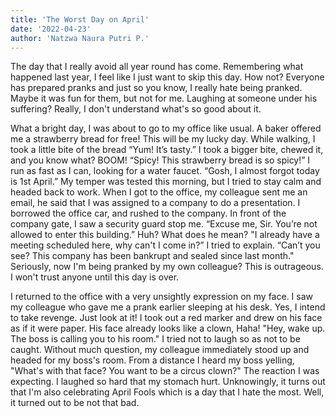 ```yaml
---
title: 'The Worst Day on April'
date: '2022-04-23'
author: 'Natzwa Naura Putri P.'
---
```


The day that I really avoid all year round has come. Remembering what happened last
year, I feel like I just want to skip this day. How not? Everyone has prepared pranks and
just so you know, I really hate being pranked. Maybe it was fun for them, but not for
me. Laughing at someone under his suffering? Really, I don't understand what's so good
about it.

What a bright day, I was about to go to my office like usual. A baker offered me a
strawberry bread for free! This will be my lucky day. While walking, I took a little bite
of the bread “Yum! It’s tasty.” I took a bigger bite, chewed it, and you know what?
BOOM! “Spicy! This strawberry bread is so spicy!” I run as fast as I can, looking for a
water faucet. “Gosh, I almost forgot today is 1st April.” My temper was tested this
morning, but I tried to stay calm and headed back to work. When I got to the office, my
colleague sent me an email, he said that I was assigned to a company to do a
presentation. I borrowed the office car, and rushed to the company. In front of the
company gate, I saw a security guard stop me. “Excuse me, Sir. You’re not allowed to
enter this building.” Huh? What does he mean? "I already have a meeting scheduled
here, why can't I come in?” I tried to explain. “Can’t you see? This company has been
bankrupt and sealed since last month." Seriously, now I'm being pranked by my own
colleague? This is outrageous. I won't trust anyone until this day is over.

I returned to the office with a very unsightly expression on my face. I saw my colleague
who gave me a prank earlier sleeping at his desk. Yes, I intend to take revenge. Just
look at it! I took out a red marker and drew on his face as if it were paper. His face
already looks like a clown, Haha! "Hey, wake up. The boss is calling you to his room." I
tried not to laugh so as not to be caught. Without much question, my colleague
immediately stood up and headed for my boss's room. From a distance I heard my boss
yelling, "What's with that face? You want to be a circus clown?" The reaction I was
expecting. I laughed so hard that my stomach hurt. Unknowingly, it turns out that I'm
also celebrating April Fools which is a day that I hate the most. Well, it turned out to be
not that bad.
